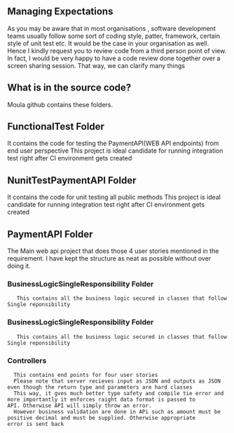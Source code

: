 
## Managing Expectations
 
As you may be aware that in most organisations , software development teams usually follow some sort of coding style, patter, framework, certain style of unit test etc. 
It would be the case in your organisation as well.
Hence I kindly request you to review code from a third person point of view.
In fact, I would be very happy to have a code review done together over a screen sharing session. That way, we can clarify  many things
 
## What is in the source code?
 
Moula github contains these folders.
 
## FunctionalTest Folder
  It contains the code for testing the PaymentAPI(WEB API endpoints) from end user perspective
  This project is ideal candidate for running integration test right after CI environment gets created

## NunitTestPaymentAPI Folder
  It contains the code for unit testing  all public methods 
  This project is ideal candidate for running integration test right after CI environment gets created

## PaymentAPI Folder
  The Main web api project that does those 4 user stories mentioned in the requirement.
  I have kept the structure as neat as possible without over doing it.
  
  ### BusinessLogicSingleResponsibility Folder
       This contains all the business logic secured in classes that follow Single reponsibility
  ### BusinessLogicSingleResponsibility Folder
       This contains all the business logic secured in classes that follow Single reponsibility
  ### Controllers
      This contains end points for four user stories
      Please note that server recieves input as JSON and outputs as JSON even though the return type and parameters are hard classes
      This way, it gves much better type safety and compile tie error and more importantly it enforces raight data format is passed to         API. Otherwise API will simply throw an error. 
      However business validation are done in APi such as amount must be positive decimal and must be supplied. Otherwise appropriate         error is sent back
       
